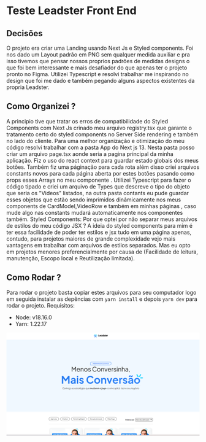 # Teste Leadster Front End

## Decisões

O projeto era criar uma Landing usando Next Js e Styled components. Foi nos dado um Layout padrão em PNG sem qualquer medida auxiliar e pra isso tivemos que pensar nossos proprios padrões de medidas designs o que foi bem interessante e mais desafiador do que apenas ter o projeto pronto no Figma. Utilizei Typescript e resolvi trabalhar me inspirando no design que foi me dado e também pegando alguns aspectos existentes da propria Leadster.

## Como Organizei ?

A principio tive que tratar os erros de compatibilidade do Styled Components com Next Js crinado meu arquivo registry.tsx que garante o tratamento certo do styled components no Server Side rendering e também no lado do cliente.
Para uma melhor organização e otimização do meu código resolvi trabalhar com a pasta App do Next js 13. Nesta pasta posso criar um arquivo page.tsx aonde seria a pagina principal da minha aplicação. Fiz o uso do react context para guardar estado globais dos meus botões. Também fiz uma páginação para cada rota além disso criei arquivos constants novos para cada página aberta por estes botões pasando como props esses Arrays no meu componente <VideoRow />.
Utilizei Typescript para fazer o código tipado e criei um arquivo de Types que descreve o tipo do objeto que seria os "Videos" listados, na outra pasta contants eu pude guardar esses objetos que estão sendo imprimidos dinâmicamente nos meus components de CardModel,VideoRow e também em minhas páginas , caso mude algo nas constants mudará automaticamente nos componentes também.
Styled Components: Por que optei por não separar meus arquivos de estilos do meu código JSX ? A ideia do styled components para mim é ter essa facilidade de poder ter estilos e jsx tudo em uma página apenas, contudo, para projetos maiores de grande complexidade vejo mais vantagens em trabalhar com arquivos de estilos separados. Mas eu opto em projetos menores preferencialmente por causa de (Facilidade de leitura, manutenção, Escopo local e Reutilização limitada).

## Como Rodar ? 

Para rodar o projeto basta copiar estes arquivos para seu computador logo em seguida instalar as depências com `yarn install` e depois `yarn dev` para rodar o projeto.
Requisitos:
- Node: v18.16.0
- Yarn: 1.22.17

![Leadster](./Screenshot_1.png)
